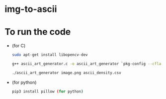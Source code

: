 # img-to-ascii

# To run the code

  - (for C)
    ```bash
    sudo apt-get install libopencv-dev
    ```
    ```bash
    g++ ascii_art_generator.c -o ascii_art_generator `pkg-config --cflags --libs opencv4`

    ./ascii_art_generator image.png ascii_density.csv
    ```
    
  - (for python)
     ```bash
     pip3 install pillow (for python)
     ```
